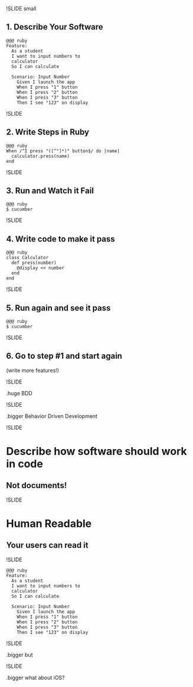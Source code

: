 !SLIDE small
## 1. Describe Your Software ##

    @@@ ruby
    Feature: 
      As a student
      I want to input numbers to 
      calculator
      So I can calculate

      Scenario: Input Number
        Given I launch the app
        When I press "1" button
        When I press "2" button
        When I press "3" button
        Then I see "123" on display

!SLIDE
## 2. Write Steps in Ruby ##
    
    @@@ ruby
    When /^I press "([^"]*)" button$/ do |name|
      calculator.press(name)
    end

!SLIDE
## 3. Run and Watch it Fail ##

    @@@ ruby
    $ cucumber

!SLIDE
## 4. Write code to make it pass ##
    
    @@@ ruby
    class Calculator
      def press(number)
        @display << number
      end
    end

!SLIDE
## 5. Run again and see it pass ##

    @@@ ruby
    $ cucumber


!SLIDE
## 6. Go to step #1 and start again

(write more features!)

!SLIDE

.huge BDD

!SLIDE

.bigger Behavior Driven Development

!SLIDE
# Describe how software should work in code #
## Not documents! ##

!SLIDE
# Human Readable #
## Your users can read it ##

!SLIDE

    @@@ ruby
    Feature: 
      As a student
      I want to input numbers to 
      calculator
      So I can calculate

      Scenario: Input Number
        Given I launch the app
        When I press "1" button
        When I press "2" button
        When I press "3" button
        Then I see "123" on display

!SLIDE

.bigger but

!SLIDE

.bigger what about iOS?